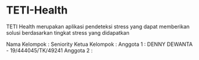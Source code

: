 # TETI-Health
TETI Health merupakan aplikasi pendeteksi stress yang dapat memberikan solusi berdasarkan tingkat stress yang didapatkan

Nama Kelompok : Seniority
Ketua Kelompok : 
Anggota 1 : DENNY DEWANTA - 19/444045/TK/49241
Anggota 2 : 
